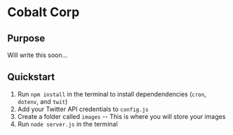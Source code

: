 # Cobalt Corp

## Purpose

Will write this soon...

## Quickstart

1. Run `npm install` in the terminal to install dependendencies (`cron`, `dotenv`, and `twit`)
2. Add your Twitter API credentials to `config.js`
4. Create a folder called `images` -- This is where you will store your images
5. Run `node server.js` in the terminal